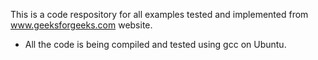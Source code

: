 This is a code respository for all examples tested and implemented from www.geeksforgeeks.com website.

- All the code is being compiled and tested using gcc on Ubuntu.
